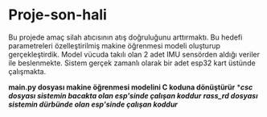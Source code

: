 # Proje-son-hali
Bu projede amaç silah atıcısının atış doğruluğunu arttırmaktı. Bu hedefi parametreleri özelleştirilmiş makine öğrenmesi modeli oluşturup gerçekleştirdik. Model vücuda takılı olan 2 adet IMU sensörden aldığı veriler ile beslenmekte. Sistem gerçek zamanlı olarak bir adet esp32 kart üstünde çalışmakta. 

****main.py dosyası makine öğrenmesi modelini C koduna dönüştürür****
****csc dosyası sistemin bacakta olan esp'sinde çalışan koddur***
***rass_rd dosyası sistemin dürbünde olan esp'sinde çalışan koddur***

